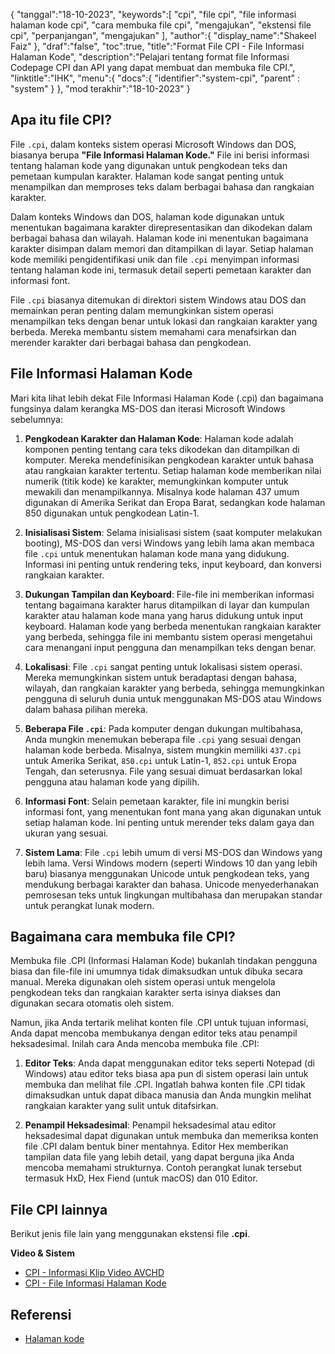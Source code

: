 {
"tanggal":"18-10-2023",
   "keywords":[
"cpi",
"file cpi",
"file informasi halaman kode cpi",
"cara membuka file cpi",
"mengajukan",
"ekstensi file cpi",
"perpanjangan",
"mengajukan"
],
   "author":{
"display_name":"Shakeel Faiz"
},
"draf":"false",
"toc":true,
"title":"Format File CPI - File Informasi Halaman Kode",
   "description":"Pelajari tentang format file Informasi Codepage CPI dan API yang dapat membuat dan membuka file CPI.",
"linktitle":"IHK",
   "menu":{
      "docs":{
         "identifier":"system-cpi",
"parent" : "system"
}
},
"mod terakhir":"18-10-2023"
}

## Apa itu file CPI?

File `.cpi`, dalam konteks sistem operasi Microsoft Windows dan DOS, biasanya berupa **"File Informasi Halaman Kode."** File ini berisi informasi tentang halaman kode yang digunakan untuk pengkodean teks dan pemetaan kumpulan karakter. Halaman kode sangat penting untuk menampilkan dan memproses teks dalam berbagai bahasa dan rangkaian karakter.

Dalam konteks Windows dan DOS, halaman kode digunakan untuk menentukan bagaimana karakter direpresentasikan dan dikodekan dalam berbagai bahasa dan wilayah. Halaman kode ini menentukan bagaimana karakter disimpan dalam memori dan ditampilkan di layar. Setiap halaman kode memiliki pengidentifikasi unik dan file `.cpi` menyimpan informasi tentang halaman kode ini, termasuk detail seperti pemetaan karakter dan informasi font.

File `.cpi` biasanya ditemukan di direktori sistem Windows atau DOS dan memainkan peran penting dalam memungkinkan sistem operasi menampilkan teks dengan benar untuk lokasi dan rangkaian karakter yang berbeda. Mereka membantu sistem memahami cara menafsirkan dan merender karakter dari berbagai bahasa dan pengkodean.

## File Informasi Halaman Kode

Mari kita lihat lebih dekat File Informasi Halaman Kode (.cpi) dan bagaimana fungsinya dalam kerangka MS-DOS dan iterasi Microsoft Windows sebelumnya:

1. **Pengkodean Karakter dan Halaman Kode**: Halaman kode adalah komponen penting tentang cara teks dikodekan dan ditampilkan di komputer. Mereka mendefinisikan pengkodean karakter untuk bahasa atau rangkaian karakter tertentu. Setiap halaman kode memberikan nilai numerik (titik kode) ke karakter, memungkinkan komputer untuk mewakili dan menampilkannya. Misalnya kode halaman 437 umum digunakan di Amerika Serikat dan Eropa Barat, sedangkan kode halaman 850 digunakan untuk pengkodean Latin-1.
    







2. **Inisialisasi Sistem**: Selama inisialisasi sistem (saat komputer melakukan booting), MS-DOS dan versi Windows yang lebih lama akan membaca file `.cpi` untuk menentukan halaman kode mana yang didukung. Informasi ini penting untuk rendering teks, input keyboard, dan konversi rangkaian karakter.
    







3. **Dukungan Tampilan dan Keyboard**: File-file ini memberikan informasi tentang bagaimana karakter harus ditampilkan di layar dan kumpulan karakter atau halaman kode mana yang harus didukung untuk input keyboard. Halaman kode yang berbeda menentukan rangkaian karakter yang berbeda, sehingga file ini membantu sistem operasi mengetahui cara menangani input pengguna dan menampilkan teks dengan benar.
    







4. **Lokalisasi**: File `.cpi` sangat penting untuk lokalisasi sistem operasi. Mereka memungkinkan sistem untuk beradaptasi dengan bahasa, wilayah, dan rangkaian karakter yang berbeda, sehingga memungkinkan pengguna di seluruh dunia untuk menggunakan MS-DOS atau Windows dalam bahasa pilihan mereka.
    







5. **Beberapa File `.cpi`**: Pada komputer dengan dukungan multibahasa, Anda mungkin menemukan beberapa file `.cpi` yang sesuai dengan halaman kode berbeda. Misalnya, sistem mungkin memiliki `437.cpi` untuk Amerika Serikat, `850.cpi` untuk Latin-1, `852.cpi` untuk Eropa Tengah, dan seterusnya. File yang sesuai dimuat berdasarkan lokal pengguna atau halaman kode yang dipilih.
    







6. **Informasi Font**: Selain pemetaan karakter, file ini mungkin berisi informasi font, yang menentukan font mana yang akan digunakan untuk setiap halaman kode. Ini penting untuk merender teks dalam gaya dan ukuran yang sesuai.
    







7. **Sistem Lama**: File `.cpi` lebih umum di versi MS-DOS dan Windows yang lebih lama. Versi Windows modern (seperti Windows 10 dan yang lebih baru) biasanya menggunakan Unicode untuk pengkodean teks, yang mendukung berbagai karakter dan bahasa. Unicode menyederhanakan pemrosesan teks untuk lingkungan multibahasa dan merupakan standar untuk perangkat lunak modern.

## Bagaimana cara membuka file CPI?

Membuka file .CPI (Informasi Halaman Kode) bukanlah tindakan pengguna biasa dan file-file ini umumnya tidak dimaksudkan untuk dibuka secara manual. Mereka digunakan oleh sistem operasi untuk mengelola pengkodean teks dan rangkaian karakter serta isinya diakses dan digunakan secara otomatis oleh sistem.

Namun, jika Anda tertarik melihat konten file .CPI untuk tujuan informasi, Anda dapat mencoba membukanya dengan editor teks atau penampil heksadesimal. Inilah cara Anda mencoba membuka file .CPI:

1. **Editor Teks**: Anda dapat menggunakan editor teks seperti Notepad (di Windows) atau editor teks biasa apa pun di sistem operasi lain untuk membuka dan melihat file .CPI. Ingatlah bahwa konten file .CPI tidak dimaksudkan untuk dapat dibaca manusia dan Anda mungkin melihat rangkaian karakter yang sulit untuk ditafsirkan.
    







2. **Penampil Heksadesimal**: Penampil heksadesimal atau editor heksadesimal dapat digunakan untuk membuka dan memeriksa konten file .CPI dalam bentuk biner mentahnya. Editor Hex memberikan tampilan data file yang lebih detail, yang dapat berguna jika Anda mencoba memahami strukturnya. Contoh perangkat lunak tersebut termasuk HxD, Hex Fiend (untuk macOS) dan 010 Editor.

## File CPI lainnya

Berikut jenis file lain yang menggunakan ekstensi file **.cpi**.

**Video & Sistem**
- [CPI - Informasi Klip Video AVCHD](/id/video/cpi/)
- [CPI - File Informasi Halaman Kode](/id/system/cpi/)

## Referensi
* [Halaman kode](https://en.wikipedia.org/wiki/Code_page)

